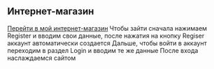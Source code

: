 ## Интернет-магазин
[Перейти в мой интернет-магазин](https://online-shop-oop-git-main-olyas-projects-a9bd85d3.vercel.app)
Чтобы зайти сначала нажимаем Register и вводим свои данные, после нажатия на кнопку Regiser аккаунт автоматически создается
Дальше, чтобы войти в аккаунт переходим в раздел Login и вводим те же данные
После входа наслаждаемся сайтом
